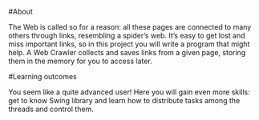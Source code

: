 #About

The Web is called so for a reason: all these pages are connected to many others through links, resembling a spider’s web. It’s easy to get lost and miss important links, so in this project you will write a program that might help. A Web Crawler collects and saves links from a given page, storing them in the memory for you to access later.

#Learning outcomes

You seem like a quite advanced user! Here you will gain even more skills: get to know Swing library and learn how to distribute tasks among the threads and control them.
